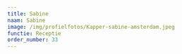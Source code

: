 ```yaml
---
title: Sabine
naam: Sabine
image: /img/profielfotos/Kapper-sabine-amsterdam.jpeg
functie: Receptie
order_number: 33
---
```




